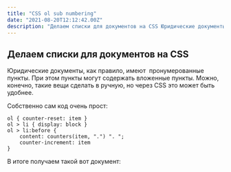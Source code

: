 ```yaml
---
title: "CSS ol sub numbering"
date: "2021-08-20T12:12:42.00Z"
description: "Делаем списки для документов на CSS Юридические документы, как правило, имеют  пронумерованные пункты. При этом пункты могут сод"
---
```


<h2 id="-css">Делаем списки для документов на CSS</h2><p>Юридические документы, как правило, имеют  пронумерованные пункты. При этом пункты могут содержать вложенные пункты. Можно, конечно, такие вещи сделать в ручную, но через CSS это может быть удобнее.</p><p>Собственно сам код очень прост:</p><pre><code class="language-css">ol { counter-reset: item }
ol &gt; li { display: block }
ol &gt; li:before {
    content: counters(item, ".") ". ";
    counter-increment: item
}</code></pre><p>В итоге получаем такой вот документ:</p>

